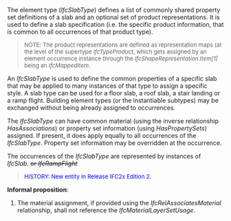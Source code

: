 ﻿The element type (_IfcSlabType_) defines a list of commonly shared property set definitions of a slab and an optional set of product representations. It is used to define a slab specification (i.e. the specific product information, that is common to all occurrences of that product type).

> <font size="-1">NOTE: The product representations
are defined as representation maps (at the level of the supertype <i>IfcTypeProduct</i>,
which gets assigned by an element occurrence instance through the <i>IfcShapeRepresentation.Item[1]</i>
being an <i>IfcMappedItem</i>.</font>
>

An _IfcSlabType_&nbsp;is used to define the common properties of a specific slab that may be applied to many instances of that type to assign a specific style. A slab type can be used for a floor slab, a roof slab, a stair landing or a ramp flight. Building element types (or the instantiable subtypes) may be exchanged without being already assigned to occurrences.

The _IfcSlabType_ can have common material (using the inverse relationship _HasAssociations_) or property set information (using _HasPropertySets_) assigned. If present, it does apply equally to all occurrences of the _IfcSlabType_. Property set information may be overridden at the occurrence.

The occurrences of the _IfcSlabType_ are represented by instances of _IfcSlab.&nbsp;_~~or
_IfcRampFlight_~~

> <font color="#0000ff" size="-1">HISTORY:
New entity in Release IFC2x Edition 2.</font>
>

**Informal proposition**:

1. The material assignment, if provided using the _IfcRelAssociatesMaterial_ relationship, shall not reference the _IfcMaterialLayerSetUsage_.